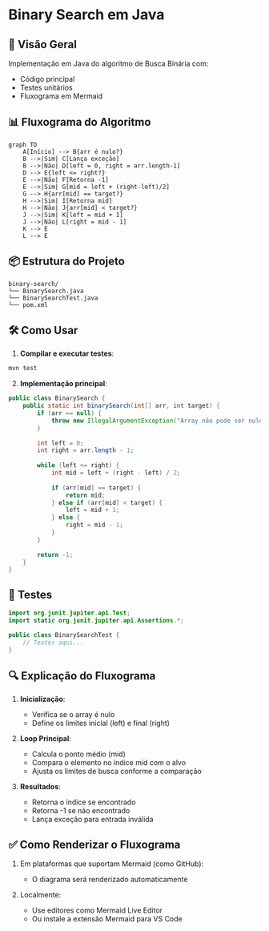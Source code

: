 # Binary Search em Java

## 📌 Visão Geral
Implementação em Java do algoritmo de Busca Binária com:
- Código principal
- Testes unitários
- Fluxograma em Mermaid

## 📊 Fluxograma do Algoritmo

```
graph TD
    A[Início] --> B{arr é nulo?}
    B -->|Sim| C[Lança exceção]
    B -->|Não| D[left = 0, right = arr.length-1]
    D --> E{left <= right?}
    E -->|Não| F[Retorna -1]
    E -->|Sim| G[mid = left + (right-left)/2]
    G --> H{arr[mid] == target?}
    H -->|Sim| I[Retorna mid]
    H -->|Não| J{arr[mid] < target?}
    J -->|Sim| K[left = mid + 1]
    J -->|Não| L[right = mid - 1]
    K --> E
    L --> E
```

## 📦 Estrutura do Projeto

```
binary-search/
└── BinarySearch.java
└── BinarySearchTest.java
└── pom.xml
```

## 🛠️ Como Usar

1. **Compilar e executar testes**:
```bash
mvn test
```

2. **Implementação principal**:
```java
public class BinarySearch {
    public static int binarySearch(int[] arr, int target) {
        if (arr == null) {
            throw new IllegalArgumentException("Array não pode ser nulo");
        }
        
        int left = 0;
        int right = arr.length - 1;
        
        while (left <= right) {
            int mid = left + (right - left) / 2;
            
            if (arr[mid] == target) {
                return mid;
            } else if (arr[mid] < target) {
                left = mid + 1;
            } else {
                right = mid - 1;
            }
        }
        
        return -1;
    }
}
```

## 🧪 Testes

```java
import org.junit.jupiter.api.Test;
import static org.junit.jupiter.api.Assertions.*;

public class BinarySearchTest {
    // Testes aqui...
}
```

## 🔍 Explicação do Fluxograma

1. **Inicialização**:
   - Verifica se o array é nulo
   - Define os limites inicial (left) e final (right)

2. **Loop Principal**:
   - Calcula o ponto médio (mid)
   - Compara o elemento no índice mid com o alvo
   - Ajusta os limites de busca conforme a comparação

3. **Resultados**:
   - Retorna o índice se encontrado
   - Retorna -1 se não encontrado
   - Lança exceção para entrada inválida

## ✅ Como Renderizar o Fluxograma

1. Em plataformas que suportam Mermaid (como GitHub):
   - O diagrama será renderizado automaticamente

2. Localmente:
   - Use editores como Mermaid Live Editor
   - Ou instale a extensão Mermaid para VS Code
